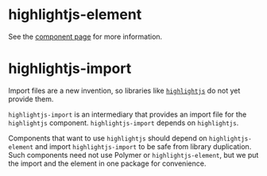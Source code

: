 highlightjs-element
===================

See the [component page](http://polymerlabs.github.io/highlightjs-element) for more information.

highlightjs-import
==================

Import files are a new invention, so libraries like [`highlightjs`](http://highlightjs.org) do not yet provide them.

`highlightjs-import` is an intermediary that provides an import file for the `highlightjs` component. 
`highlightjs-import` depends on `highlightjs`.

Components that want to use `highlightjs` should depend on `highlightjs-element` and import `highlightjs-import` to be safe from library duplication. 
Such components need not use Polymer or `highlightjs-element`, but we put the import and the element in one package for convenience.
